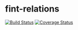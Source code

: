 # fint-relations

[![Build Status](https://travis-ci.org/FINTlibs/fint-relations.svg?branch=master)](https://travis-ci.org/FINTlibs/fint-relations) [![Coverage Status](https://coveralls.io/repos/github/FINTlibs/fint-relations/badge.svg?branch=master)](https://coveralls.io/github/FINTlibs/fint-relations?branch=master)